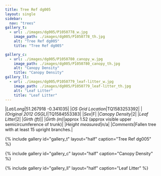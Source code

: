 ```yaml
---
title: Tree Ref dg005
layout: single
sidebar:
  nav: "trees"
gallery_t: 
  - url: ./images/dg005/P1050778_w.jpg
    image_path: ./images/dg005/P1050778_th.jpg
    alt: "Tree Ref dg005"
    title: "Tree Ref dg005"

gallery_c:
  - url: ./images/dg005/P1050780_canopy_w.jpg
    image_path: ./images/dg005/P1050780_canopy_th.jpg
    alt: "Canopy Density"
    title: "Canopy Density"
gallery_ll:
  - url: ./images/dg005/P1050779_leaf-litter_w.jpg
    image_path: ./images/dg005/P1050779_leaf-litter_th.jpg
    alt: "Leaf Litter"
    title: "Leaf Litter"
---
```


|*Lat/Long*|51.267918 -0.341035|
|*OS Grid Location*|TQ1583253392|
|*(Original 2012 OSGL)*|TQ1584553383|
|*Sex*|F|
|*Canopy Density*|2|
|*Leaf Litter*|2|
|*Girth (ft)*||
|*Girth (m)*|approx 1.52 (approx visible upper semicircumference of trunk)|
|*Height measured*|n/a|
|*Comments*|Fallen tree with at least 15 upright branches.|

{% include gallery id="gallery_t" layout="half" caption="Tree Ref dg005" %}

{% include gallery id="gallery_c" layout="half" caption="Canopy Density" %}

{% include gallery id="gallery_ll" layout="half" caption="Leaf Litter" %}

